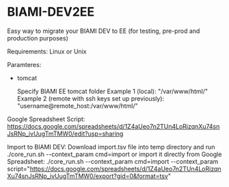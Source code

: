# BIAMI-DEV2EE
Easy way to migrate your BIAMI DEV to EE (for testing, pre-prod and production purposes)

Requirements:
Linux or Unix

Paramteres:
- tomcat
  
  Specify BIAMI EE tomcat folder
  Example 1 (local): "/var/www/html/"
  Example 2 (remote with ssh keys set up previously): "username@remote_host:/var/www/html/"

Google Spreadsheet Script: https://docs.google.com/spreadsheets/d/1Z4aUeo7n2TUn4LoRizqnXu74snJsRNp_ivUugTmTMW0/edit?usp=sharing

Import to BIAMI DEV: 
Download import.tsv file into temp directory and run ./core_run.sh --context_param cmd=import or import it directly from Google Spreadsheet:  ./core_run.sh --context_param cmd=import --context_param script="https://docs.google.com/spreadsheets/d/1Z4aUeo7n2TUn4LoRizqnXu74snJsRNp_ivUugTmTMW0/export?gid=0&format=tsv"
